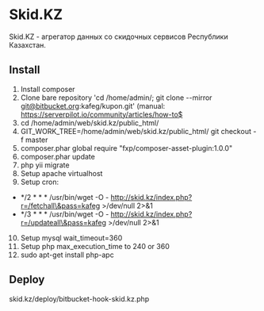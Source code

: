 Skid.KZ
================================

Skid.KZ - агрегатор данных со скидочных сервисов Республики Казахстан.

Install
-------------------
1) Install composer
2) Clone bare repository 'cd /home/admin/; git clone --mirror git@bitbucket.org:kafeg/kupon.git' (manual: https://serverpilot.io/community/articles/how-to$
3) cd /home/admin/web/skid.kz/public_html/
4) GIT_WORK_TREE=/home/admin/web/skid.kz/public_html/ git checkout -f master
5) composer.phar global require "fxp/composer-asset-plugin:1.0.0"
6) composer.phar update
7) php yii migrate
8) Setup apache virtualhost
9) Setup cron:
* */2 * * * /usr/bin/wget -O - http://skid.kz/index.php?r=/fetchall\&pass=kafeg >/dev/null 2>&1
* */3 * * * /usr/bin/wget -O - http://skid.kz/index.php?r=/updateall\&pass=kafeg >/dev/null 2>&1
10) Setup mysql wait_timeout=360
11) Setup php max_execution_time to 240 or 360
12) sudo apt-get install php-apc

Deploy
------------------
skid.kz/deploy/bitbucket-hook-skid.kz.php
